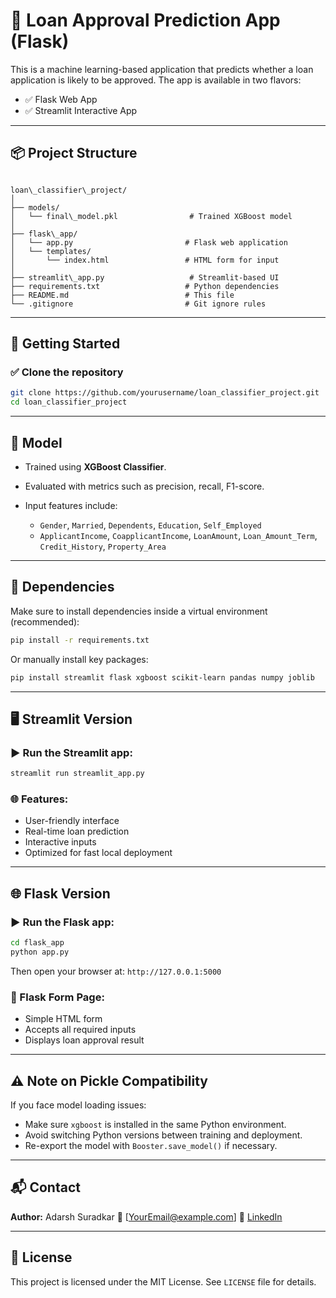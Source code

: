 # 🏦 Loan Approval Prediction App (Flask)

This is a machine learning-based application that predicts whether a loan application is likely to be approved. The app is available in two flavors:
- ✅ Flask Web App
- ✅ Streamlit Interactive App

---

## 📦 Project Structure

```

loan\_classifier\_project/
│
├── models/
│   └── final\_model.pkl                # Trained XGBoost model
│
├── flask\_app/
│   └── app.py                         # Flask web application
│   └── templates/
│       └── index.html                 # HTML form for input
│
├── streamlit\_app.py                   # Streamlit-based UI
├── requirements.txt                   # Python dependencies
├── README.md                          # This file
└── .gitignore                         # Git ignore rules

````

---

## 🚀 Getting Started

### ✅ Clone the repository

```bash
git clone https://github.com/yourusername/loan_classifier_project.git
cd loan_classifier_project
````

---

## 🧠 Model

* Trained using **XGBoost Classifier**.
* Evaluated with metrics such as precision, recall, F1-score.
* Input features include:

  * `Gender`, `Married`, `Dependents`, `Education`, `Self_Employed`
  * `ApplicantIncome`, `CoapplicantIncome`, `LoanAmount`, `Loan_Amount_Term`, `Credit_History`, `Property_Area`

---

## 📌 Dependencies

Make sure to install dependencies inside a virtual environment (recommended):

```bash
pip install -r requirements.txt
```

Or manually install key packages:

```bash
pip install streamlit flask xgboost scikit-learn pandas numpy joblib
```

---

## 🖥️ Streamlit Version

### ▶️ Run the Streamlit app:

```bash
streamlit run streamlit_app.py
```

### 🌐 Features:

* User-friendly interface
* Real-time loan prediction
* Interactive inputs
* Optimized for fast local deployment

---

## 🌐 Flask Version

### ▶️ Run the Flask app:

```bash
cd flask_app
python app.py
```

Then open your browser at: `http://127.0.0.1:5000`

### 🧾 Flask Form Page:

* Simple HTML form
* Accepts all required inputs
* Displays loan approval result

---

## ⚠️ Note on Pickle Compatibility

If you face model loading issues:

* Make sure `xgboost` is installed in the same Python environment.
* Avoid switching Python versions between training and deployment.
* Re-export the model with `Booster.save_model()` if necessary.

---

## 📬 Contact

**Author:** Adarsh Suradkar
📧 \[[YourEmail@example.com](mailto:suradkaradarsh@gmail.com)]
🔗 [LinkedIn](https://linkedin.com/in/yourprofile)

---

## 📜 License

This project is licensed under the MIT License. See `LICENSE` file for details.

````

